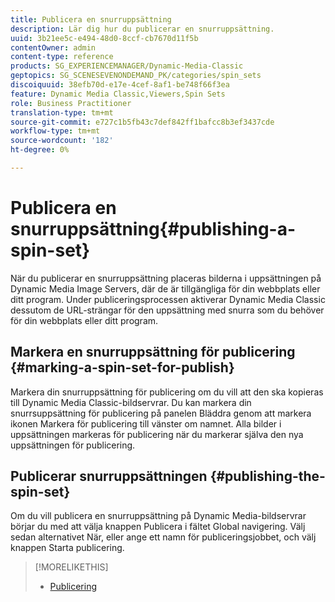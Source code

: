 ```yaml
---
title: Publicera en snurruppsättning
description: Lär dig hur du publicerar en snurruppsättning.
uuid: 3b21ee5c-e494-48d0-8ccf-cb7670d11f5b
contentOwner: admin
content-type: reference
products: SG_EXPERIENCEMANAGER/Dynamic-Media-Classic
geptopics: SG_SCENESEVENONDEMAND_PK/categories/spin_sets
discoiquuid: 38efb70d-e17e-4cef-8af1-be748f66f3ea
feature: Dynamic Media Classic,Viewers,Spin Sets
role: Business Practitioner
translation-type: tm+mt
source-git-commit: e727c1b5fb43c7def842ff1bafcc8b3ef3437cde
workflow-type: tm+mt
source-wordcount: '182'
ht-degree: 0%

---
```



# Publicera en snurruppsättning{#publishing-a-spin-set}

När du publicerar en snurruppsättning placeras bilderna i uppsättningen på Dynamic Media Image Servers, där de är tillgängliga för din webbplats eller ditt program. Under publiceringsprocessen aktiverar Dynamic Media Classic dessutom de URL-strängar för den uppsättning med snurra som du behöver för din webbplats eller ditt program.

## Markera en snurruppsättning för publicering {#marking-a-spin-set-for-publish}

Markera din snurruppsättning för publicering om du vill att den ska kopieras till Dynamic Media Classic-bildservrar. Du kan markera din snurrsuppsättning för publicering på panelen Bläddra genom att markera ikonen Markera för publicering till vänster om namnet. Alla bilder i uppsättningen markeras för publicering när du markerar själva den nya uppsättningen för publicering.

## Publicerar snurruppsättningen {#publishing-the-spin-set}

Om du vill publicera en snurruppsättning på Dynamic Media-bildservrar börjar du med att välja knappen Publicera i fältet Global navigering. Välj sedan alternativet När, eller ange ett namn för publiceringsjobbet, och välj knappen Starta publicering.

>[!MORELIKETHIS]
>
>* [Publicering](publishing-files.md#publishing_files)

